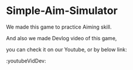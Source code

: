 # Simple-Aim-Simulator
We made this game to practice Aiming skill.

And also we made Devlog video of this game,

you can check it on our Youtube, or by below link:

:youtubeVidDev:

